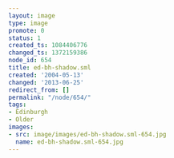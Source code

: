 ```yaml
---
layout: image
type: image
promote: 0
status: 1
created_ts: 1084406776
changed_ts: 1372159386
node_id: 654
title: ed-bh-shadow.sml
created: '2004-05-13'
changed: '2013-06-25'
redirect_from: []
permalink: "/node/654/"
tags:
- Edinburgh
- Older
images:
- src: image/images/ed-bh-shadow.sml-654.jpg
  name: ed-bh-shadow.sml-654.jpg
---
```


